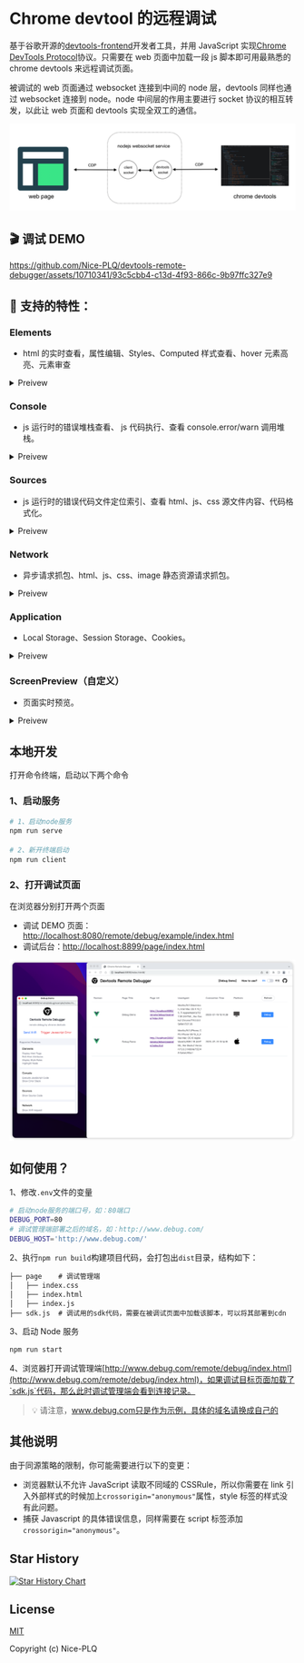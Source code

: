 # Chrome devtool 的远程调试

基于谷歌开源的[devtools-frontend](https://github.com/ChromeDevTools/devtools-frontend)开发者工具，并用 JavaScript 实现[Chrome DevTools Protocol](https://chromedevtools.github.io/devtools-protocol/)协议。只需要在 web 页面中加载一段 js 脚本即可用最熟悉的 chrome devtools 来远程调试页面。

被调试的 web 页面通过 websocket 连接到中间的 node 层，devtools 同样也通过 websocket 连接到 node。node 中间层的作用主要进行 socket 协议的相互转发，以此让 web 页面和 devtools 实现全双工的通信。

![](./images/cdp.png)

## 🎬 调试 DEMO

https://github.com/Nice-PLQ/devtools-remote-debugger/assets/10710341/93c5cbb4-c13d-4f93-866c-9b97ffc327e9

## 🎉 支持的特性：

### Elements

- html 的实时查看，属性编辑、Styles、Computed 样式查看、hover 元素高亮、元素审查

<details>
  <summary>
    Preivew
  </summary>

![](./images/element.gif)

![](./images/screencast.gif)

</details>

### Console

- js 运行时的错误堆栈查看、 js 代码执行、查看 console.error/warn 调用堆栈。

<details>
  <summary>
    Preivew
  </summary>

![](./images/console.gif)

</details>

### Sources

- js 运行时的错误代码文件定位索引、查看 html、js、css 源文件内容、代码格式化。

<details>
  <summary>
    Preivew
  </summary>

![](./images/source.gif)

</details>
  
### Network
  - 异步请求抓包、html、js、css、image 静态资源请求抓包。

<details>
  <summary>
    Preivew
  </summary>

![](./images/network.gif)

</details>

### Application

- Local Storage、Session Storage、Cookies。

<details>
  <summary>
    Preivew
  </summary>

![](./images/application.gif)

</details>

### ScreenPreview（自定义）

- 页面实时预览。

<details>
  <summary>
    Preivew
  </summary>

![](./images/screen_preview.gif)

</details>

## 本地开发

打开命令终端，启动以下两个命令

### 1、启动服务

```sh
# 1、启动node服务
npm run serve

# 2、新开终端启动
npm run client
```

### 2、打开调试页面

在浏览器分别打开两个页面

- 调试 DEMO 页面：[http://localhost:8080/remote/debug/example/index.html](http://localhost:8080/remote/debug/example/index.html)
- 调试后台：[http://localhost:8899/page/index.html](http://localhost:8899/page/index.html)

![](./images/backend.png)

## 如何使用？

1、修改`.env`文件的变量

```sh
# 启动node服务的端口号，如：80端口
DEBUG_PORT=80
# 调试管理端部署之后的域名，如：http://www.debug.com/
DEBUG_HOST='http://www.debug.com/'
```

2、执行`npm run build`构建项目代码，会打包出`dist`目录，结构如下：

```
├── page    # 调试管理端
│   ├── index.css
│   ├── index.html
│   ├── index.js
├── sdk.js  # 调试用的sdk代码，需要在被调试页面中加载该脚本，可以将其部署到cdn
```

3、启动 Node 服务

```sh
npm run start
```

4、浏览器打开调试管理端[http://www.debug.com/remote/debug/index.html](http://www.debug.com/remote/debug/index.html)，如果调试目标页面加载了`sdk.js`代码，那么此时调试管理端会看到连接记录。

> 💡 请注意，www.debug.com只是作为示例，具体的域名请换成自己的

## 其他说明

由于同源策略的限制，你可能需要进行以下的变更：

- 浏览器默认不允许 JavaScript 读取不同域的 CSSRule，所以你需要在 link 引入外部样式的时候加上`crossorigin="anonymous"`属性，style 标签的样式没有此问题。
- 捕获 Javascript 的具体错误信息，同样需要在 script 标签添加`crossorigin="anonymous"`。

## Star History

[![Star History Chart](https://api.star-history.com/svg?repos=Nice-PLQ/devtools-remote-debugger&type=Date)](https://star-history.com/#Nice-PLQ/devtools-remote-debugger&Date)

## License

[MIT](./LICENSE)

Copyright (c) Nice-PLQ

